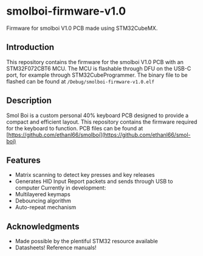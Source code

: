 # smolboi-firmware-v1.0

Firmware for smolboi V1.0 PCB made using STM32CubeMX.

## Introduction
This repository contains the firmware for the smolboi V1.0 PCB with an STM32F072CBT6 MCU. The MCU is flashable through DFU on the USB-C port, for example through STM32CubeProgrammer. The binary file to be flashed can be found at `/Debug/smolboi-firmware-v1.0.elf`

## Description

Smol Boi is a custom personal 40% keyboard PCB designed to provide a compact and efficient layout. This repository contains the firmware required for the keyboard to function.
PCB files can be found at [https://github.com/ethanl66/smolboi](https://github.com/ethanl66/smol-boi)

## Features

- Matrix scanning to detect key presses and key releases
- Generates HID Input Report packets and sends through USB to computer
Currently in development:
- Multilayered keymaps
- Debouncing algorithm
- Auto-repeat mechanism

## Acknowledgments

- Made possible by the plentiful STM32 resource available
- Datasheets! Reference manuals!
